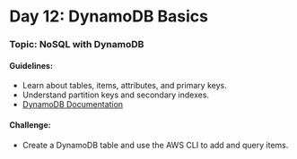 # **Day 12: DynamoDB Basics**
### Topic: NoSQL with DynamoDB
#### Guidelines:
- Learn about tables, items, attributes, and primary keys.
- Understand partition keys and secondary indexes.
- [DynamoDB Documentation](https://docs.aws.amazon.com/dynamodb/index.html)

#### Challenge:
- Create a DynamoDB table and use the AWS CLI to add and query items.